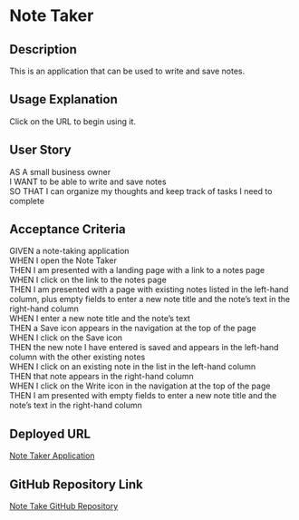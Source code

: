 # Note Taker


## Description
This is an application that can be used to write and save notes.


## Usage Explanation
Click on the URL to begin using it.

## User Story
AS A small business owner<br />
I WANT to be able to write and save notes<br />
SO THAT I can organize my thoughts and keep track of tasks I need to complete<br />

## Acceptance Criteria
GIVEN a note-taking application<br />
WHEN I open the Note Taker<br />
THEN I am presented with a landing page with a link to a notes page<br />
WHEN I click on the link to the notes page<br />
THEN I am presented with a page with existing notes listed in the left-hand column, plus empty fields to enter a new note title and the note’s text in the right-hand column<br />
WHEN I enter a new note title and the note’s text<br />
THEN a Save icon appears in the navigation at the top of the page<br />
WHEN I click on the Save icon<br />
THEN the new note I have entered is saved and appears in the left-hand column with the other existing notes<br />
WHEN I click on an existing note in the list in the left-hand column<br />
THEN that note appears in the right-hand column<br />
WHEN I click on the Write icon in the navigation at the top of the page<br />
THEN I am presented with empty fields to enter a new note title and the note’s text in the right-hand column<br />

## Deployed URL
<a href="https://igk1024.github.io/note-taker/">Note Taker Application</a>

## GitHub Repository Link
<a href="https://github.com/igk1024/note-taker">Note Take GitHub Repository</a>
